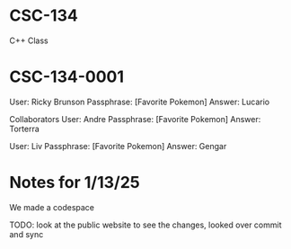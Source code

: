 # CSC-134
C++ Class

# CSC-134-0001
User: Ricky Brunson
Passphrase: [Favorite Pokemon]
Answer: Lucario

Collaborators
User: Andre
Passphrase: [Favorite Pokemon]
Answer: Torterra

User: Liv
Passphrase: [Favorite Pokemon]
Answer: Gengar



# Notes for 1/13/25
We made a codespace

TODO: look at the public website to see the changes, looked over commit and sync